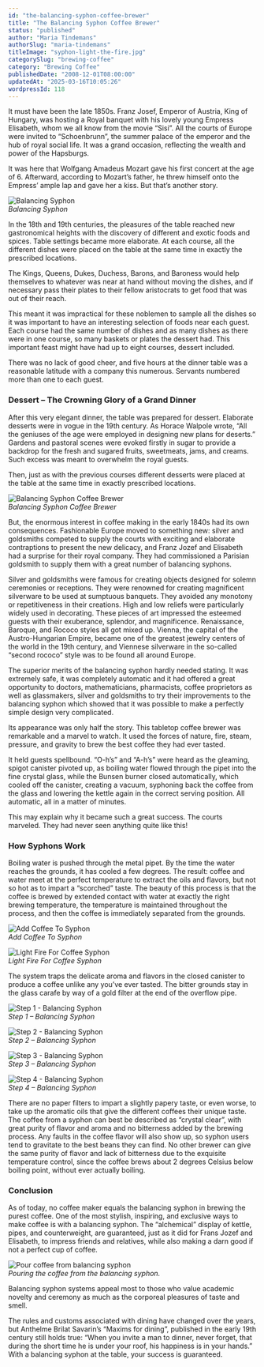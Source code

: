 ```yaml
---
id: "the-balancing-syphon-coffee-brewer"
title: "The Balancing Syphon Coffee Brewer"
status: "published"
author: "Maria Tindemans"
authorSlug: "maria-tindemans"
titleImage: "syphon-light-the-fire.jpg"
categorySlug: "brewing-coffee"
category: "Brewing Coffee"
publishedDate: "2008-12-01T08:00:00"
updatedAt: "2025-03-16T10:05:26"
wordpressId: 118
---
```


It must have been the late 1850s. Franz Josef, Emperor of Austria, King of Hungary, was hosting a Royal banquet with his lovely young Empress Elisabeth, whom we all know from the movie “Sisi”. All the courts of Europe were invited to “Schoenbrunn”, the summer palace of the emperor and the hub of royal social life. It was a grand occasion, reflecting the wealth and power of the Hapsburgs.

It was here that Wolfgang Amadeus Mozart gave his first concert at the age of 6. Afterward, according to Mozart’s father, he threw himself onto the Empress’ ample lap and gave her a kiss. But that’s another story.

![Balancing Syphon](history-4.jpg)  
*Balancing Syphon*

In the 18th and 19th centuries, the pleasures of the table reached new gastronomical heights with the discovery of different and exotic foods and spices. Table settings became more elaborate. At each course, all the different dishes were placed on the table at the same time in exactly the prescribed locations.

The Kings, Queens, Dukes, Duchess, Barons, and Baroness would help themselves to whatever was near at hand without moving the dishes, and if necessary pass their plates to their fellow aristocrats to get food that was out of their reach.

This meant it was impractical for these noblemen to sample all the dishes so it was important to have an interesting selection of foods near each guest. Each course had the same number of dishes and as many dishes as there were in one course, so many baskets or plates the dessert had. This important feast might have had up to eight courses, dessert included.

There was no lack of good cheer, and five hours at the dinner table was a reasonable latitude with a company this numerous. Servants numbered more than one to each guest.

### Dessert – The Crowning Glory of a Grand Dinner

After this very elegant dinner, the table was prepared for dessert. Elaborate desserts were in vogue in the 19th century. As Horace Walpole wrote, “All the geniuses of the age were employed in designing new plans for deserts.” Gardens and pastoral scenes were evoked firstly in sugar to provide a backdrop for the fresh and sugared fruits, sweetmeats, jams, and creams. Such excess was meant to overwhelm the royal guests.

Then, just as with the previous courses different desserts were placed at the table at the same time in exactly prescribed locations.

![Balancing Syphon Coffee Brewer](history-2.jpg)  
*Balancing Syphon Coffee Brewer*

But, the enormous interest in coffee making in the early 1840s had its own consequences. Fashionable Europe moved to something new: silver and goldsmiths competed to supply the courts with exciting and elaborate contraptions to present the new delicacy, and Franz Jozef and Elisabeth had a surprise for their royal company. They had commissioned a Parisian goldsmith to supply them with a great number of balancing syphons.

Silver and goldsmiths were famous for creating objects designed for solemn ceremonies or receptions. They were renowned for creating magnificent silverware to be used at sumptuous banquets. They avoided any monotony or repetitiveness in their creations. High and low reliefs were particularly widely used in decorating. These pieces of art impressed the esteemed guests with their exuberance, splendor, and magnificence. Renaissance, Baroque, and Rococo styles all got mixed up. Vienna, the capital of the Austro-Hungarian Empire, became one of the greatest jewelry centers of the world in the 19th century, and Viennese silverware in the so-called “second rococo” style was to be found all around Europe.

The superior merits of the balancing syphon hardly needed stating. It was extremely safe, it was completely automatic and it had offered a great opportunity to doctors, mathematicians, pharmacists, coffee proprietors as well as glassmakers, silver and goldsmiths to try their improvements to the balancing syphon which showed that it was possible to make a perfectly simple design very complicated.

Its appearance was only half the story. This tabletop coffee brewer was remarkable and a marvel to watch. It used the forces of nature, fire, steam, pressure, and gravity to brew the best coffee they had ever tasted.

It held guests spellbound. “O-h’s” and “A-h’s” were heard as the gleaming, spigot canister pivoted up, as boiling water flowed through the pipet into the fine crystal glass, while the Bunsen burner closed automatically, which cooled off the canister, creating a vacuum, syphoning back the coffee from the glass and lowering the kettle again in the correct serving position. All automatic, all in a matter of minutes.

This may explain why it became such a great success. The courts marveled. They had never seen anything quite like this!

### How Syphons Work

Boiling water is pushed through the metal pipet. By the time the water reaches the grounds, it has cooled a few degrees. The result: coffee and water meet at the perfect temperature to extract the oils and flavors, but not so hot as to impart a “scorched” taste. The beauty of this process is that the coffee is brewed by extended contact with water at exactly the right brewing temperature, the temperature is maintained throughout the process, and then the coffee is immediately separated from the grounds.

![Add Coffee To Syphon](syphon-step1.jpg)  
*Add Coffee To Syphon*

![Light Fire For Coffee Syphon](syphon-light-the-fire.jpg)  
*Light Fire For Coffee Syphon*

The system traps the delicate aroma and flavors in the closed canister to produce a coffee unlike any you’ve ever tasted. The bitter grounds stay in the glass carafe by way of a gold filter at the end of the overflow pipe.

![Step 1 - Balancing Syphon](how-1.gif)  
*Step 1 – Balancing Syphon*

![Step 2 - Balancing Syphon](how-2.gif)  
*Step 2 – Balancing Syphon*

![Step 3 - Balancing Syphon](how-3.gif)  
*Step 3 – Balancing Syphon*

![Step 4 - Balancing Syphon](how-4.gif)  
*Step 4 – Balancing Syphon*

There are no paper filters to impart a slightly papery taste, or even worse, to take up the aromatic oils that give the different coffees their unique taste. The coffee from a syphon can best be described as “crystal clear”, with great purity of flavor and aroma and no bitterness added by the brewing process. Any faults in the coffee flavor will also show up, so syphon users tend to gravitate to the best beans they can find. No other brewer can give the same purity of flavor and lack of bitterness due to the exquisite temperature control, since the coffee brews about 2 degrees Celsius below boiling point, without ever actually boiling.

### Conclusion

As of today, no coffee maker equals the balancing syphon in brewing the purest coffee. One of the most stylish, inspiring, and exclusive ways to make coffee is with a balancing syphon. The “alchemical” display of kettle, pipes, and counterweight, are guaranteed, just as it did for Frans Jozef and Elisabeth, to impress friends and relatives, while also making a darn good if not a perfect cup of coffee.

![Pour coffee from balancing syphon](pour-coffee-from-syphon.jpg)  
*Pouring the coffee from the balancing syphon.*

Balancing syphon systems appeal most to those who value academic novelty and ceremony as much as the corporeal pleasures of taste and smell.

The rules and customs associated with dining have changed over the years, but Anthelme Brilat Savarin’s “Maxims for dining”, published in the early 19th century still holds true: “When you invite a man to dinner, never forget, that during the short time he is under your roof, his happiness is in your hands.” With a balancing syphon at the table, your success is guaranteed.
